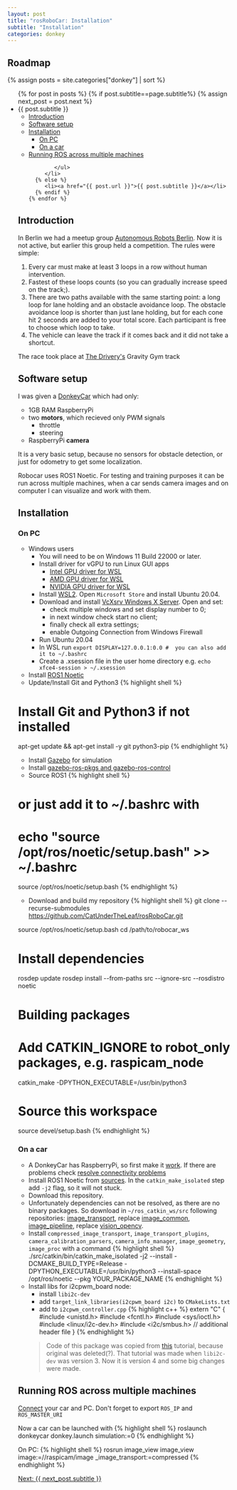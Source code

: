 ```yaml
---
layout: post
title: "rosRoboCar: Installation"
subtitle: "Installation"
categories: donkey
---
```

## Roadmap
{% assign posts = site.categories["donkey"] | sort %}
<ul>
    {% for post in posts %}
      {% if post.subtitle==page.subtitle%}
      {% assign next_post = post.next %}
         <li>{{ post.subtitle }}
            <ul>
               <li><a href="#introduction">Introduction</a></li>
               <li><a href="#software-setup">Software setup</a></li>
               <li><a href="#installation">Installation</a>
                  <ul>
                     <li><a href="#on-pc">On PC</a></li>
                     <li><a href="#on-a-car">On a car</a></li>
                  </ul>
               </li>
               <li><a href="#running-ros-across-multiple-machines">Running ROS across multiple machines</a></li>

            </ul>
         </li>
      {% else %}
         <li><a href="{{ post.url }}">{{ post.subtitle }}</a></li>
      {% endif %}
    {% endfor %}
</ul>

## Introduction

In Berlin we had a meetup group [Autonomous Robots Berlin](https://www.meetup.com/autonomous-robots-berlin/). Now it is not active, but earlier this group held a competition. The rules were simple:
1. Every car must make at least 3 loops in a row without human intervention.
2. Fastest of these loops counts (so you can gradually increase speed on the track;).
3. There are two paths available with the same starting point: a long loop for lane holding and an obstacle avoidance loop. The obstacle avoidance loop is shorter than just lane holding, but for each cone hit 2 seconds are added to your total score. Each participant is free to choose which loop to take.
4. The vehicle can leave the track if it comes back and it did not take a shortcut.

The race took place at [The Drivery's](https://maps.app.goo.gl/U5LchxJhbCm45UDn9) Gravity Gym track

## Software setup

I was given a [DonkeyCar](https://docs.donkeycar.com/) which had only:
- 1GB RAM RaspberryPi
- two __motors__, which recieved only PWM signals
  - throttle
  - steering
- RaspberryPi __camera__

It is a very basic setup, because no sensors for obstacle detection, or just for odometry to get some localization.

Robocar uses ROS1 Noetic. For testing and training purposes it can be run across multiple machines, when a car sends camera images and on computer I can visualize and work with them.

## Installation

### On PC
- Windows users
   - You will need to be on Windows 11 Build 22000 or later.
   - Install driver for vGPU to run Linux GUI apps
      * [Intel GPU driver for WSL](https://www.intel.com/content/www/us/en/download/19344/intel-graphics-windows-10-windows-11-dch-drivers.html)
      * [AMD GPU driver for WSL](https://www.amd.com/en/support/kb/release-notes/rn-rad-win-wsl-support)
      * [NVIDIA GPU driver for WSL](https://developer.nvidia.com/cuda/wsl)
   - Install [WSL2](https://learn.microsoft.com/en-us/windows/wsl/install). Open `Microsoft Store` and install Ubuntu 20.04.
   - Download and install [VcXsrv Windows X Server](https://sourceforge.net/projects/vcxsrv/). Open and set:
      - check multiple windows and set display number to 0;
      - in next window check start no client;
      - finally check all extra settings;
      - enable Outgoing Connection from Windows Firewall
   - Run Ubuntu 20.04
   - In WSL run `export DISPLAY=127.0.0.1:0.0 #  you can also add it to ~/.bashrc`
   - Create a .xsession file in the user home directory e.g. `echo xfce4-session > ~/.xsession`
- Install [ROS1 Noetic](http://wiki.ros.org/noetic/Installation)
- Update/Install Git and Python3
{% highlight shell %}
# Install Git and Python3 if not installed
apt-get update && apt-get install -y git python3-pip
{% endhighlight %}
- Install [Gazebo](https://classic.gazebosim.org/tutorials?tut=install_ubuntu&cat=install) for simulation
- Install [gazebo-ros-pkgs and gazebo-ros-control](https://classic.gazebosim.org/tutorials?tut=ros_installing)
- Source ROS1
{% highlight shell %}
# or just add it to ~/.bashrc with
# echo "source /opt/ros/noetic/setup.bash" >> ~/.bashrc
source /opt/ros/noetic/setup.bash
{% endhighlight %}
- Download and build my repository
{% highlight shell %}
git clone --recurse-submodules https://github.com/CatUnderTheLeaf/rosRoboCar.git

source /opt/ros/noetic/setup.bash
cd /path/to/robocar_ws

# Install dependencies
rosdep update
rosdep install --from-paths src --ignore-src --rosdistro noetic

# Building packages
# Add CATKIN_IGNORE to robot_only packages, e.g. raspicam_node
catkin_make -DPYTHON_EXECUTABLE=/usr/bin/python3

# Source this workspace
source devel/setup.bash
{% endhighlight %}

### On a car
- A DonkeyCar has RaspberryPi, so first make it [work](https://docs.donkeycar.com/guide/robot_sbc/setup_raspberry_pi/). If there are problems check [resolve connectivity problems](https://github.com/CatUnderTheLeaf/rosRoboCar/wiki/Connectivity-problem)
- Install ROS1 Noetic from [sources](http://wiki.ros.org/noetic/Installation/Source). In the `catkin_make_isolated` step add `-j2` flag, so it will not stuck.
- Download this repository.
- Unfortunately dependencies can not be resolved, as there are no binary packages. So download in `~/ros_catkin_ws/src` following repositories: [image_transport](https://github.com/ros-perception/image_transport_plugins.git), replace [image_common](https://github.com/ros-perception/image_common.git), [image_pipeline](https://github.com/ros-perception/image_pipeline.git), replace [vision_opencv](https://github.com/ros-perception/vision_opencv.git).
- Install `compressed_image_transport`, `image_transport_plugins`, `camera_calibration_parsers`, `camera_info_manager`, `image_geometry`, `image_proc` with a command
{% highlight shell %}
./src/catkin/bin/catkin_make_isolated -j2 --install -DCMAKE_BUILD_TYPE=Release -DPYTHON_EXECUTABLE=/usr/bin/python3 --install-space /opt/ros/noetic --pkg YOUR_PACKAGE_NAME
{% endhighlight %}
- Install libs for i2cpwm_board node:
   - install `libi2c-dev`
   - add `target_link_libraries(i2cpwm_board i2c)` to `CMakeLists.txt`
   - add to `i2cpwm_controller.cpp`
{% highlight c++ %}
extern "C" {
    #include <unistd.h>
    #include <fcntl.h>
    #include <sys/ioctl.h>
    #include <linux/i2c-dev.h>
    #include <i2c/smbus.h> // additional header file
}
{% endhighlight %}   
   > Code of this package was copied from [this](https://github.com/tizianofiorenzani/ros_tutorials.git) tutorial, because original was deleted(?). That tutorial was made when `libi2c-dev` was version 3. Now it is version 4 and some big changes were made.

## Running ROS across multiple machines

[Connect](http://wiki.ros.org/ROS/Tutorials/MultipleMachines) your car and PC. Don't forget to export `ROS_IP` and `ROS_MASTER_URI`

Now a car can be launched with
{% highlight shell %}
roslaunch donkeycar donkey.launch simulation:=0
{% endhighlight %}

On PC:
{% highlight shell %}
 rosrun image_view image_view image:=//raspicam/image _image_transport:=compressed
{% endhighlight %}

<a href="{{next_post.url | escape}}">Next: {{ next_post.subtitle }}</a>